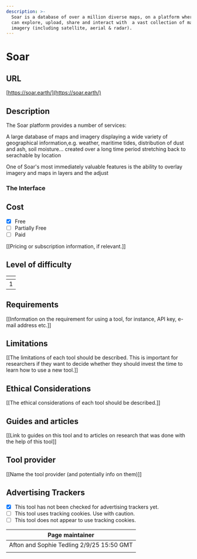 ```yaml
---
description: >-
  Soar is a database of over a million diverse maps, on a platform where users
  can explore, upload, share and interact with  a vast collection of maps and
  imagery (including satellite, aerial & radar).
---
```


# Soar

## URL

[https://soar.earth/](https://soar.earth/)

## Description

The Soar platform provides a number of services:

A large database of maps and imagery displaying a wide variety of geographical information,e.g. weather, maritime tides, distribution of dust and ash, soil moisture... created over a long time period stretching back to  serachable by location

One of Soar's most immediately valuable features is the ability to overlay imagery and maps in layers and the adjust

### The Interface



## Cost

* [x] Free
* [ ] Partially Free
* [ ] Paid

\[\[Pricing or subscription information, if relevant.]]

## Level of difficulty

<table><thead><tr><th data-type="rating" data-max="5"></th></tr></thead><tbody><tr><td>1</td></tr></tbody></table>

## Requirements

\[\[Information on the requirement for using a tool, for instance, API key, e-mail address etc.]]

## Limitations

\[\[The limitations of each tool should be described. This is important for researchers if they want to decide whether they should invest the time to learn how to use a new tool.]]

## Ethical Considerations

\[\[The ethical considerations of each tool should be described.]]

## Guides and articles

\[\[Link to guides on this tool and to articles on research that was done with the help of this tool]]

## Tool provider

\[\[Name the tool provider (and potentially info on them)]]

## Advertising Trackers

* [x] This tool has not been checked for advertising trackers yet.
* [ ] This tool uses tracking cookies. Use with caution.
* [ ] This tool does not appear to use tracking cookies.

| Page maintainer                           |
| ----------------------------------------- |
| Afton and Sophie Tedling 2/9/25 15:50 GMT |
|                                           |
